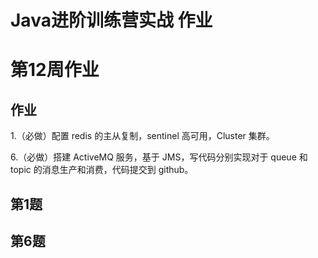 # Java进阶训练营实战 作业

# 第12周作业


## 作业
1.（必做）配置 redis 的主从复制，sentinel 高可用，Cluster 集群。

6.（必做）搭建 ActiveMQ 服务，基于 JMS，写代码分别实现对于 queue 和 topic 的消息生产和消费，代码提交到 github。

## 第1题

## 第6题

